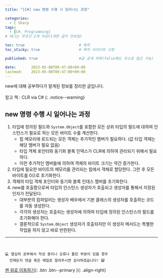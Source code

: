 ```yaml
---
title: "[C#] new 명령 수행 시 일어나는 과정"

categories:
  - C Sharp
tags:
  - [C#, Programming]
# 태그는 무조건 2개 이상(1개면 글이 안보임)

toc: true                         # 목차
toc_sticky: true                  # 목차 사이드바 고정

published: true                   #글 공개 여부(false해도 주소로 접근 가능)

date:       2023-05-08T09:47:00+09:00
lastmod:    2023-05-08T09:47:00+09:00
---
```


<!-- description : 25자에서 160자 사이 -->
new에 대해 공부하다가 알게된 정보를 정리한 글입니다.<br>  
참고 책 : CLR via C#
{: .notice--warning}

## new 명령 수행 시 일어나는 과정

1. 타입에 정의된 필드와 `System.Object`를 포함한 모든 상위 타입의 필드에 대하여 인스턴스가 필요로 하는 모든 바이트 수를 계산한다.
   - 힙 메모리에 로드되는 모든 객체는 추가적인 멤버가 필요하다. (값 타입 객체는 해당 멤버가 필요 없음)
   - 타입 객체 포인터와 동기화 블록 인덱스가 CLR에 의하여 관리되기 위해서 필요하다.
   - 이런 추가적인 멤버들에 의하여 객체의 바이트 크기는 약간 증가한다.
2. 타입에 필요한 바이트의 메모리를 관리되는 힙에서 객체로 할당한다. 그런 후 모든 바이트를 0으로 초기화한다.
3. 객체의 타입 객체 포인터와 동기화 블록 인데스 멤버를 초기화한다.
4. new를 호출함으로써 타입의 인스턴스 생성자가 호출되고 생성자를 통해서 지정된 인자가 전달된다.
   - 대부분의 컴파일러는 생성자 배우에서 기본 클래스의 생성자를 호출하는 코드를 자동 생성한다.
   - 각각의 생성자는 호출되는 생성자에 의하여 타입에 정의된 인스턴스의 필드를 초기화해야 한다.
   - 결론적으로 `System.Object` 생성자가 호출되지만 이 생성자 메서드는 특별한 작업을 하지 않고 바로 반한된다.

***
<br>

    💻 열심히 공부해서 작성 중이니 오류나 틀린 부분이 있을 경우 
      언제든지 댓글 혹은 메일로 알려주시면 감사하겠습니다! 😸


[맨 위로 이동하기](#){: .btn .btn--primary }{: .align-right}